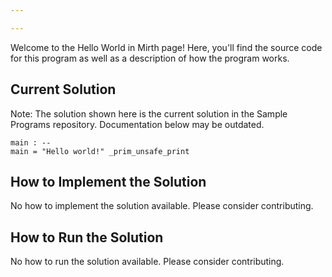 ```yaml
---

---
```


Welcome to the Hello World in Mirth page! Here, you'll find the source code for this program as well as a description of how the program works.

## Current Solution

Note: The solution shown here is the current solution in the Sample Programs repository. Documentation below may be outdated.

```Mirth
main : --
main = "Hello world!" _prim_unsafe_print

```

## How to Implement the Solution

No how to implement the solution available. Please consider contributing.

## How to Run the Solution

No how to run the solution available. Please consider contributing.